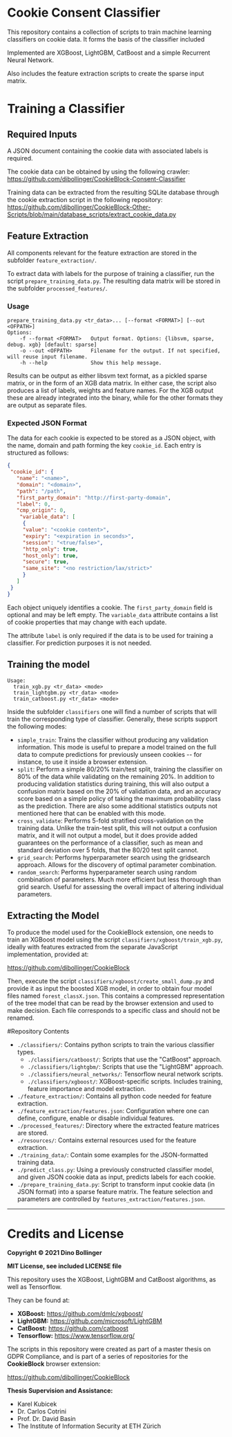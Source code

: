 # Cookie Consent Classifier
This repository contains a collection of scripts to train machine learning classifiers on cookie data. 
It forms the basis of the classifier included 

Implemented are XGBoost, LightGBM, CatBoost and a simple Recurrent Neural Network.

Also includes the feature extraction scripts to create the sparse input matrix.

# Training a Classifier

## Required Inputs

A JSON document containing the cookie data with associated labels is required. 

The cookie data can be obtained by using the following crawler: https://github.com/dibollinger/CookieBlock-Consent-Classifier

Training data can be extracted from the resulting SQLite database through the cookie extraction
script in the following repository: https://github.com/dibollinger/CookieBlock-Other-Scripts/blob/main/database_scripts/extract_cookie_data.py

## Feature Extraction

All components relevant for the feature extraction are stored in the subfolder 
`feature_extraction/`.

To extract data with labels for the purpose of training a classifier, run the script 
`prepare_training_data.py`. The resulting data matrix will be stored in the subfolder 
`processed_features/`.

### Usage
    prepare_training_data.py <tr_data>... [--format <FORMAT>] [--out <OFPATH>]
    Options:
        -f --format <FORMAT>   Output format. Options: {libsvm, sparse, debug. xgb} [default: sparse]
        -o --out <OFPATH>      Filename for the output. If not specified, will reuse input filename.
        -h --help              Show this help message.

Results can be output as either libsvm text format, as a pickled sparse matrix,
or in the form of an XGB data matrix. In either case, the script also produces a list of labels, weights
and feature names. For the XGB output these are already integrated into the binary, while for the other formats
they are output as separate files.


### Expected JSON Format

The data for each cookie is expected to be stored as a JSON object, with the name, domain and path forming
the key `cookie_id`. Each entry is structured as follows:
```json
{
 "cookie_id": {
   "name": "<name>",
   "domain": "<domain>",
   "path": "/path",
   "first_party_domain": "http://first-party-domain",
   "label": 0,
   "cmp_origin": 0,
    "variable_data": [
     {
     "value": "<cookie content>",
     "expiry": "<expiration in seconds>",
     "session": "<true/false>",
     "http_only": true,
     "host_only": true,
     "secure": true,
     "same_site": "<no restriction/lax/strict>"
     }
   ]
 }
}
```

Each object uniquely identifies a cookie. The `first_party_domain` field is optional and may be left empty.
The `variable_data` attribute contains a list of cookie properties that may change with each update.

The attribute `label` is only required if the data is to be used for training a classifier.
For prediction purposes it is not needed.


## Training the model

    Usage:
      train_xgb.py <tr_data> <mode>
      train_lightgbm.py <tr_data> <mode>
      train_catboost.py <tr_data> <mode>

Inside the subfolder `classifiers` one will find a number of scripts that will train the
corresponding type of classifier. Generally, these scripts support the following modes:

* `simple_train`: Trains the classifier without producing any validation information.
This mode is useful to prepare a model trained on the full data to compute predictions for
previously unseen cookies -- for instance, to use it inside a browser extension.
* `split`: Perform a simple 80/20% train/test split, training the classifier on 80% of the data
while validating on the remaining 20%. In addition to producing validation statistics during
training, this will also output a confusion matrix based on the 20% of validation data, and
an accuracy score based on a simple policy of taking the maximum probability class as the prediction.
There are also some additional statistics outputs not mentioned here that can be enabled with this mode.
* `cross_validate`: Performs 5-fold stratified cross-validation on the training data. Unlike
the train-test split, this will not output a confusion matrix, and it will not output a model,
but it does provide added guarantees on the performance of a classifier, such as mean and standard
deviation over 5 folds, that the 80/20 test split cannot.
* `grid_search`: Performs hyperparameter search using the gridsearch approach.
Allows for the discovery of optimal parameter combination.
* `random_search`: Performs hyperparameter search using random combination of parameters.
Much more efficient but less thorough than grid search. Useful for assessing the overall
impact of altering individual parameters.

## Extracting the Model

To produce the model used for the CookieBlock extension, one needs to train an XGBoost model
using the script `classifiers/xgboost/train_xgb.py`, ideally with features extracted from the
separate JavaScript implementation, provided at:

https://github.com/dibollinger/CookieBlock

Then, execute the script `classifiers/xgboost/create_small_dump.py` and provide it as input the
boosted XGB model, in order to obtain four model files named `forest_classX.json`. 
This contains a compressed representation of the tree model that can be read by the browser 
extension and used to make decision. Each file corresponds to a specific class and should not 
be renamed. 

#Repository Contents
* `./classifiers/`: Contains python scripts to train the various classifier types.
    - `./classifiers/catboost/`: Scripts that use the "CatBoost" approach.
    - `./classifiers/lightgbm/`: Scripts that use the "LightGBM" approach.
    - `./classifiers/neural_networks/`: Tensorflow neural network scripts.
    - `./classifiers/xgboost/`: XGBoost-specific scripts. Includes training, feature importance and model extraction.
* `./feature_extraction/`: Contains all python code needed for feature extraction.
* `./feature_extraction/features.json`: Configuration where one can define, configure, enable or disable individual features.
* `./processed_features/`: Directory where the extracted feature matrices are stored.
* `./resources/`: Contains external resources used for the feature extraction.
* `./training_data/`: Contain some examples for the JSON-formatted training data.
* `./predict_class.py`: Using a previously constructed classifier model, and given JSON cookie data as input, predicts labels for each cookie.
* `./prepare_training_data.py`: Script to transform input cookie data (in JSON format) into 
                                a sparse feature matrix. The feature selection and parameters
                                are controlled by `features_extraction/features.json`.
----

# Credits and License

__Copyright © 2021 Dino Bollinger__

__MIT License, see included LICENSE file__

This repository uses the XGBoost, LightGBM and CatBoost algorithms, as well as Tensorflow.

They can be found at:
* __XGBoost:__ https://github.com/dmlc/xgboost/
* __LightGBM:__ https://github.com/microsoft/LightGBM
* __CatBoost:__ https://github.com/catboost
* __Tensorflow:__ https://www.tensorflow.org/

The scripts in this repository were created as part of a master thesis on GDPR Compliance, 
and is part of a series of repositories for the __CookieBlock__ browser extension:

https://github.com/dibollinger/CookieBlock

__Thesis Supervision and Assistance:__
* Karel Kubicek
* Dr. Carlos Cotrini
* Prof. Dr. David Basin
* The Institute of Information Security at ETH Zürich
